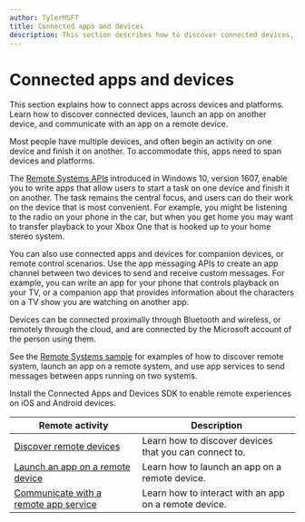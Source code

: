 ```yaml
---
author: TylerMSFT
title: Connected apps and devices
description: This section describes how to discover connected devices, launch an app on another device, and communicate with an app on a remote device.
---
```


# Connected apps and devices

This section explains how to connect apps across devices and platforms. Learn how to discover connected devices, launch an app on another device, and communicate with an app on a remote device.

Most people have multiple devices, and often begin an activity on one device and finish it on another. To accommodate this, apps need to span devices and platforms.

The [Remote Systems APIs](https://msdn.microsoft.com/en-us/library/windows/apps/Windows.System.RemoteSystems)
introduced in Windows 10, version 1607, enable you to write apps that allow users to start a task on one device and finish it on another. The task remains the central focus, and users can do their work on the device that is most convenient. For example, you might be listening to the radio on your phone in the car, but when you get home you may want to transfer playback to your Xbox One that is hooked up to your home stereo system.

You can also use connected apps and devices for companion devices, or remote control scenarios. Use the app messaging APIs to create an app channel between two devices to send and receive custom messages. For example, you can write an app for your phone that controls playback on your TV, or a companion app that provides information about the characters on a TV show you are watching on another app.  

Devices can be connected proximally through Bluetooth and wireless, or remotely through the cloud, and are connected by the Microsoft account of the person using them.

See the [Remote Systems sample](https://github.com/Microsoft/Windows-universal-samples/tree/dev/Samples/RemoteSystems ) for examples of how to discover remote system, launch an app on a remote system, and use app services to send messages between apps running on two systems.  


Install the Connected Apps and Devices SDK to enable remote experiences on iOS and Android devices.

| Remote activity | Description                                                                                                                                                                |
|-------------------------------------------------------------------------------------------------|----------------------------------------------------------------------------------------------------------------------------------------------------------------------------|
| [Discover remote devices](discover-connected-devices.md)  | Learn how to discover devices that you can connect to. |
| [Launch an app on a remote device](launch-a-remote-app.md) | Learn how to launch an app on a remote device.  |
| [Communicate with a remote app service](communicate-with-a-remote-app-service.md) | Learn how to interact with an app on a remote device. |
